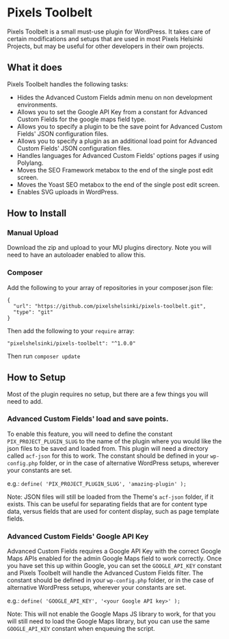 # Pixels Toolbelt

Pixels Toolbelt is a small must-use plugin for WordPress. It takes care of certain modifications and setups that are used in most Pixels Helsinki Projects, but may be useful for other developers in their own projects.

## What it does

Pixels Toolbelt handles the following tasks:

- Hides the Advanced Custom Fields admin menu on non development environments.
- Allows you to set the Google API Key from a constant for Advanced Custom Fields for the google maps field type.
- Allows you to specify a plugin to be the save point for Advanced Custom Fields' JSON configuration files.
- Allows you to specify a plugin as an additional load point for Advanced Custom Fields' JSON configuration files.
- Handles languages for Advanced Custom Fields' options pages if using Polylang.
- Moves the SEO Framework metabox to the end of the single post edit screen.
- Moves the Yoast SEO metabox to the end of the single post edit screen.
- Enables SVG uploads in WordPress.

## How to Install

### Manual Upload

Download the zip and upload to your MU plugins directory. Note you will need to have an autoloader enabled to allow this.

### Composer

Add the following to your array of repositories in your composer.json file:

```
{
  "url": "https://github.com/pixelshelsinki/pixels-toolbelt.git",
  "type": "git"
}
```

Then add the following to your `require` array:

`"pixelshelsinki/pixels-toolbelt": "^1.0.0"`

Then run `composer update`

## How to Setup

Most of the plugin requires no setup, but there are a few things you will need to add.

### Advanced Custom Fields' load and save points.

To enable this feature, you will need to define the constant `PIX_PROJECT_PLUGIN_SLUG` to the name of the plugin where you would like the json files to be saved and loaded from. This plugin will need a directory called `acf-json` for this to work. The constant should be defined in your `wp-config.php` folder, or in the case of alternative WordPress setups, wherever your constants are set.

e.g.: `define( 'PIX_PROJECT_PLUGIN_SLUG', 'amazing-plugin' );`

Note: JSON files will still be loaded from the Theme's `acf-json` folder, if it exists. This can be useful for separating fields that are for content type data, versus fields that are used for content display, such as page template fields.

### Advanced Custom Fields' Google API Key

Advanced Custom Fields requires a Google API Key with the correct Google Maps APIs enabled for the admin Google Maps field to work correctly. Once you have set this up within Google, you can set the `GOOGLE_API_KEY` constant and Pixels Toolbelt will handle the Advanced Custom Fields filter. The constant should be defined in your `wp-config.php` folder, or in the case of alternative WordPress setups, wherever your constants are set.

e.g.: `define( 'GOOGLE_API_KEY', '<your Google API key>' );`

Note: This will not enable the Google Maps JS library to work, for that you will still need to load the Google Maps library, but you can use the same `GOOGLE_API_KEY` constant when enqueuing the script.
